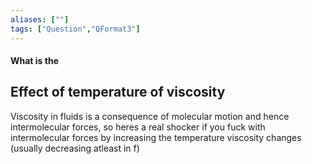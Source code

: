 ```yaml
---
aliases: [""]
tags: ["Question","QFormat3"]
---
```


#### What is the
## Effect of temperature of viscosity
Viscosity in fluids is a consequence of molecular motion and hence intermolecular forces, so heres a real shocker if you fuck with intermolecular forces by increasing the temperature viscosity changes (usually decreasing atleast in f)